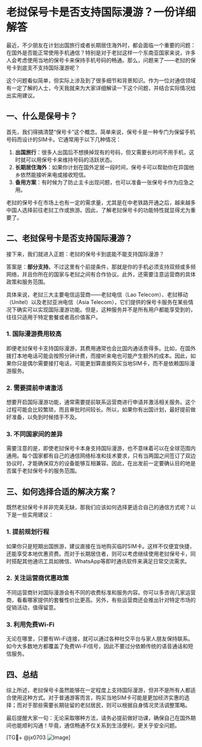 # 老挝保号卡是否支持国际漫游？一份详细解答

最近，不少朋友在计划出国旅行或者长期居住海外时，都会面临一个重要的问题：在国外是否能正常使用手机通信？特别是对于老挝这样一个东南亚国家来说，许多人会考虑使用当地的保号卡来保持手机号码的畅通。那么，问题来了——老挝的保号卡到底支不支持国际漫游呢？

这个问题看似简单，但实际上涉及到了很多细节和背景知识。作为一位对通信领域有一定了解的人士，今天我就来为大家详细解读一下这个问题，并结合实际情况给出实用建议。

## 一、什么是保号卡？

首先，我们得搞清楚“保号卡”这个概念。简单来说，保号卡是一种专门为保留手机号码而设计的SIM卡。它通常用于以下几种情况：

1. **出国旅行**：很多人出国后不想换掉现有的号码，但又需要长时间不用手机，这时就可以用保号卡来维持号码的活跃状态。
2. **长期居住海外**：如果你计划在国外定居一段时间，保号卡可以帮助你在异国他乡依然能接听来电或接收短信。
3. **备用方案**：有时候为了防止主卡出现问题，也可以准备一张保号卡作为应急之用。

老挝的保号卡在市场上也有一定的需求量，尤其是在中老铁路开通之后，越来越多中国人选择前往老挝工作或旅游。因此，了解老挝保号卡的功能特性就显得尤为重要了。

## 二、老挝保号卡是否支持国际漫游？

接下来，我们就进入正题：老挝的保号卡到底能不能支持国际漫游？

答案是：**部分支持**。不过这里有个前提条件，那就是你的手机必须支持双频或多频网络，并且你所在的国家与老挝之间有合作协议。此外，还需要注意运营商的具体政策和服务范围。

具体来说，老挝三大主要电信运营商——老挝电信（Lao Telecom）、老挝移动（Unitel）以及老挝亚洲电信（Asia Telecom），它们提供的保号卡服务在某些情况下确实可以实现国际漫游功能。但是，这种服务并不是所有用户都能享受到的，往往只适用于特定套餐或者高价值客户。

### 1. 国际漫游费用较高
即便老挝保号卡支持国际漫游，其费用通常也会比国内通话贵得多。比如，在国外拨打本地电话可能会按照分钟计费，而接听来电也可能产生额外的成本。因此，如果你只是偶尔需要接打电话，可能更划算直接购买当地SIM卡，而不是依赖国际漫游服务。

### 2. 需要提前申请激活
想要开启国际漫游功能，通常需要提前联系运营商进行申请并激活相关服务。这个过程可能会比较繁琐，而且审批时间较长。所以，如果你有出国计划，最好提前做好准备，以免到时候措手不及。

### 3. 不同国家间的差异
需要注意的是，即使老挝保号卡本身支持国际漫游，也不意味着可以在全球范围内通用。每个国家都有自己的通信网络标准和技术要求，只有当两国之间签订了双边协议时，才能确保双方的设备能够互相兼容。因此，在出发前一定要确认目的地是否属于老挝保号卡的服务范围。

## 三、如何选择合适的解决方案？

既然老挝保号卡并非完美无缺，那我们应该如何选择更适合自己的通信方式呢？以下是一些实用建议：

### 1. 提前规划行程
如果你只是短期出国旅游，建议直接在当地购买临时SIM卡。这样不仅便宜快捷，还能享受本地优惠资费。而对于长期居住者，则可以考虑继续使用老挝保号卡，同时搭配其他通讯工具如微信、WhatsApp等即时通讯软件来满足日常交流需求。

### 2. 关注运营商优惠政策
不同运营商针对国际漫游会有不同的收费标准和服务内容。你可以多咨询几家运营商，看看哪家提供的套餐性价比更高。另外，有些运营商还会推出针对特定市场的促销活动，值得留意。

### 3. 利用免费Wi-Fi
无论在哪里，只要有Wi-Fi连接，就可以通过各种社交平台与家人朋友保持联系。如今大多数地方都覆盖了免费Wi-Fi信号，因此不要过分依赖传统的语音通话和短信服务。

## 四、总结

综上所述，老挝保号卡虽然能够在一定程度上支持国际漫游，但并不是所有人都适合使用这种方式。对于普通游客而言，购买当地SIM卡可能是更加经济实惠的选择；而对于那些需要长期驻留的老挝居民，则可以根据自身情况灵活调整策略。

最后提醒大家一句：无论采取哪种方法，请务必提前做好功课，确保自己在国外期间也能顺利沟通！毕竟，通信畅通不仅关系到生活便利，更关乎安全问题。

[TG💪+ @jx0703 ![Image](https://github.com/user-attachments/assets/dbca1d08-cadb-493c-b0ec-ad6f7a83f270)]